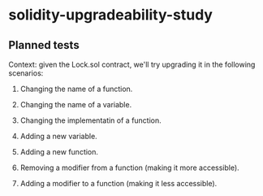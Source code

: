 # solidity-upgradeability-study

## Planned tests
Context: given the Lock.sol contract, we'll try upgrading it in the following scenarios:

1. Changing the name of a function.

2. Changing the name of a variable.

3. Changing the implementatin of a function.

4. Adding a new variable.

5. Adding a new function.

6. Removing a modifier from a function (making it more accessible).

7. Adding a modifier to a function (making it less accessible).